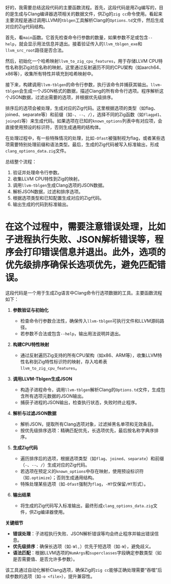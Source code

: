 好的，我需要总结这段代码的主要函数流程。首先，这段代码是用Zig编写的，目的是生成与Clang编译器选项相关的数据文件，供Zig的`zig cc`命令使用。看起来主要流程是通过调用LLVM的`tblgen`工具解析Clang的`Options.td`文件，然后生成对应的Zig代码结构。

首先，看`main`函数。它首先检查命令行参数的数量，如果参数不足或包含`--help`，就会显示用法信息并退出。接着验证传入的`llvm_tblgen_exe`和`llvm_src_root`路径是否合法。

然后，初始化一个哈希映射`llvm_to_zig_cpu_features`，用于存储LLVM CPU特性名称到Zig对应名称的映射。这里通过反射遍历不同的CPU架构（如aarch64、x86等），收集所有特性并填充到哈希映射中。

接下来，构建调用`llvm-tblgen`的命令行参数，执行该命令并捕获其输出。`llvm-tblgen`会生成一个JSON格式的数据，描述Clang的所有命令行选项。程序解析这个JSON数据，过滤出需要的选项，并根据优先级排序。

排序后的选项会被处理，生成对应的Zig代码。这里根据选项的类型（如flag、joined、separate等）和前缀（如`-`、`--`、`/`），选择不同的Zig函数（如`flagpd1`、`joinpd1`等）来生成代码。如果选项在已知的`known_options`列表中有对应项，会直接使用预设的标识符，否则生成通用的结构体。

在处理过程中，有一些特殊情况的处理，比如`-Ofast`被强制视为flag，或者某些选项需要特别处理前缀和语法类型。最后，生成的Zig代码被写入标准输出，形成`clang_options_data.zig`文件。

总结整个流程：
1. 验证并处理命令行参数。
2. 收集LLVM CPU特性到Zig的映射。
3. 调用`llvm-tblgen`生成Clang选项的JSON数据。
4. 解析JSON数据，过滤和排序选项。
5. 根据选项类型和已知配置生成对应的Zig代码。
6. 输出生成的代码到标准输出。

在这个过程中，需要注意错误处理，比如子进程执行失败、JSON解析错误等，程序会打印错误信息并退出。此外，选项的优先级排序确保长选项优先，避免匹配错误。
================================================
这段代码是一个用于生成Zig语言中Clang命令行选项数据的工具。主要函数流程如下：

1. **参数验证与初始化**  
   - 检查命令行参数合法性，确保传入`llvm-tblgen`可执行文件和LLVM源码路径。
   - 若参数不合法或包含`--help`，输出用法说明并退出。

2. **构建CPU特性映射**  
   - 通过反射遍历Zig支持的所有CPU架构（如x86、ARM等），收集LLVM特性名称到Zig特性标识符的映射，存入哈希表`llvm_to_zig_cpu_features`。

3. **调用LLVM-Tblgen生成JSON**  
   - 构造子进程命令，调用`llvm-tblgen`解析Clang的`Options.td`文件，生成包含所有选项元数据的JSON输出。
   - 捕获子进程的JSON输出，检查执行状态，失败时终止程序。

4. **解析与过滤JSON数据**  
   - 解析JSON，提取所有Clang选项对象，过滤掉黑名单项和无效条目。
   - 按优先级排序选项：精确匹配优先，长选项优先，最后按名称字典序排序。

5. **生成Zig代码**  
   - 遍历排序后的选项，根据选项类型（如`flag`、`joined`、`separate`）和前缀（`-`、`--`、`/`）生成对应的Zig代码。
   - 若选项在预定义的`known_options`中存在映射，使用预设标识符（如`.optimize`）；否则生成通用结构。
   - 特殊处理某些选项（如`-Ofast`强制为`flag`，`-MT`仅保留`/MT`形式）。

6. **输出结果**  
   - 将生成的Zig代码写入标准输出，最终形成`clang_options_data.zig`文件，供Zig编译器使用。

**关键细节**  
- **错误处理**：子进程执行失败、JSON解析错误等均会终止程序并输出错误信息。
- **优先级排序**：确保长选项（如`-Wl,`）优先于短选项（如`-W`），避免歧义。
- **语法匹配**：根据LLVM选项的`NumArgs`和`superclasses`字段确定参数类型（如是否需要值、是否允许多参数）。

该工具通过自动化解析Clang选项，确保Zig的`zig cc`能够正确处理需要“吞噬”后续参数的选项（如`-o <file>`），提升兼容性。